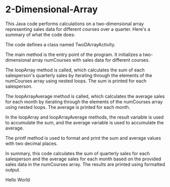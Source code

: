# 2-Dimensional-Array
This Java code performs calculations on a two-dimensional array representing sales data for different courses over a quarter. Here's a summary of what the code does:

The code defines a class named TwoDArrayActivity.

The main method is the entry point of the program. It initializes a two-dimensional array numCourses with sales data for different courses.

The loopArray method is called, which calculates the sum of each salesperson's quarterly sales by iterating through the elements of the numCourses array using nested loops. The sum is printed for each salesperson.

The loopArrayAverage method is called, which calculates the average sales for each month by iterating through the elements of the numCourses array using nested loops. The average is printed for each month.

In the loopArray and loopArrayAverage methods, the result variable is used to accumulate the sum, and the average variable is used to accumulate the average.

The printf method is used to format and print the sum and average values with two decimal places.

In summary, this code calculates the sum of quarterly sales for each salesperson and the average sales for each month based on the provided sales data in the numCourses array. The results are printed using formatted output.

Hello World 
